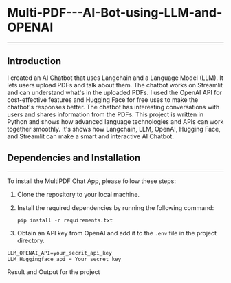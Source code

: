# Multi-PDF---AI-Bot-using-LLM-and-OPENAI
------------------
## Introduction

I created an AI Chatbot that uses Langchain and a Language Model (LLM). It lets users upload PDFs and talk about them. The chatbot works on Streamlit and can understand what's in the uploaded PDFs. I used the OpenAI API for cost-effective features and Hugging Face for free uses to make the chatbot's responses better. The chatbot has interesting conversations with users and shares information from the PDFs. This project is written in Python and shows how advanced language technologies and APIs can work together smoothly. It's shows how Langchain, LLM, OpenAI, Hugging Face, and Streamlit can make a smart and interactive AI Chatbot.

## Dependencies and Installation
----------------------------
To install the MultiPDF Chat App, please follow these steps:

1. Clone the repository to your local machine.

2. Install the required dependencies by running the following command:
   ```
   pip install -r requirements.txt
   ```

3. Obtain an API key from OpenAI and add it to the `.env` file in the project directory.
```commandline
LLM_OPENAI_API=your_secrit_api_key
LLM_Huggingface_api = Your secret key
```
Result and Output for the project


